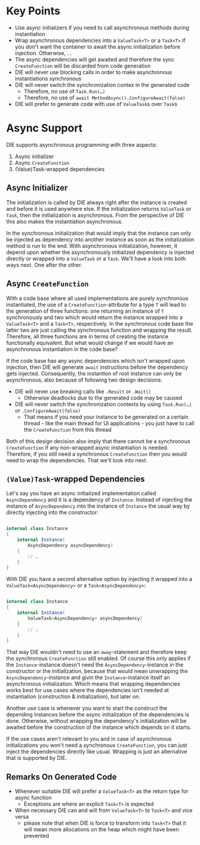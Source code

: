 # Key Points

- Use async initializers if you need to call asynchronous methods during instantiation
- Wrap asynchronous dependencies into a `ValueTask<T>` or a `Task<T>` if you don't want the container to await the async initialization before injection. Otherwise, …
- The async dependencies will get awaited and therefore the sync `CreateFunction` will be discarded from code generation
- DIE will never use blocking calls in order to make asynchronous instantiations synchronous
- DIE will never switch the synchronization contex in the generated code
  - Therefore, no use of `Task.Run(…)`
  - Therefore, no use of `await MethodAsync().ConfigureAwait(false)`
- DIE will prefer to generate code with use of `ValueTask`s over `Task`s

# Async Support

DIE supports asynchronous programming with three aspects:

1. Async initializer
1. Async `CreateFunction`
1. (Value)Task-wrapped dependencies

## Async Initializer

The initialization is called by DIE always right after the instance is created and before it is used anywhere else. If the initialization returns `ValueTask` or `Task`, then the initialization is asynchronous. From the perspective of DIE this also makes the instantiation asynchronous.

In the synchronous initialization that would imply that the instance can only be injected as dependency into another instance as soon as the initialization method is run to the end. With asynchronous initialization, however, it depend upon whether the asynchronously initialized dependency is injected directly or wrapped into a `ValueTask` or a `Task`. We'll have a look into both ways next. One after the other.

## Async `CreateFunction`

With a code base where all used implementations are purely synchronous instantiated, the use of a `CreateFunction`-attribute for a type `T` will lead to the generation of three functions: one returning an instance of `T` synchronously and two which would return the instance wrapped into a `ValueTask<T>` and a `Task<T>`, respectively. In the synchronous code base the latter two are just calling the synchronous function and wrapping the result. Therefore, all three functions are in terms of creating the instance functionally equivalent. But what would change if we would have an asynchronous instantiation in the code base?

If the code base has any async dependencies which isn't wrapped upon injection, then DIE will generate `await` instructions before the dependency gets injected. Consequently, the instantion of root instance can only be asynchronous, also because of following two design decisions:

- DIE will never use breaking calls like `.Result` or `.Wait()`
  - Otherwise deadlocks due to the generated code may be caused
- DIE will never switch the synchronization contexts by using `Task.Run(…)` or `.ConfigureAwait(false)`
  - That means if you need your instance to be generated on a certain thread - like the main thread for UI applications - you just have to call the `CreateFunction` from this thread

Both of this design decision also imply that there cannot be a synchronous `CreateFunction` if any non-wrapped async instantiation is needed. Therefore, if you still need a synchronous `CreateFunction` then you would need to wrap the dependencies. That we'll look into next.
 

## `(Value)Task`-wrapped Dependencies

Let's say you have an async initialized implementation called `AsyncDependency` and it is a dependency of `Instance`. Instead of injecting the instance of `AsyncDependency` into the instance of `Instance` the usual way by directly injecting into the constructor:

```csharp

internal class Instance
{
    internal Instance(
        AsyncDependency asyncDependency)
    {
        // …
    }
}

```

With DIE you have a second alternative option by injecting it wrapped into a `ValueTask<AsyncDependency>` or a `Task<AsyncDependency>`:

```csharp

internal class Instance
{
    internal Instance(
        ValueTask<AsyncDependency> asyncDependency)
    {
        // …
    }
}

```

That way DIE wouldn't need to use an `away`-statement and therefore keep the synchronous `CreateFunction` still enabled. Of course this only applies if the `Instance`-instance doesn't need the `AsyncDependency`-instance in the constructor or the initialization, because that would mean unwrapping the `AsyncDependency`-instance and givin the `Instance`-instance itself an asynchronous initialization. Which means that wrapping dependencies works best for use cases where the dependencies isn't needed at instantiation (construction & initialization), but later on.

Another use case is whenever you want to start the construct the depending instances before the async initialization of the dependencies is done. Otherwise, without wrapping the dependency's initialization will be awaited before the construction of the instance which depends on it starts.

If the use cases aren't relevant to you and in case of asynchronous initializations you won't need a synchronous `CreateFunction`, you can just inject the dependencies directly like usual. Wrapping is just an alternative that is supported by DIE.

## Remarks On Generated Code

- Whenever suitable DIE will prefer a `ValueTask<T>` as the return type for async function
  - Exceptions are where an explicit `Task<T>` is expected
- When necessary DIE can and will from `ValueTask<T>` to `Task<T>` and vice versa
  - please note that when DIE is force to transform into `Task<T>` that it will mean more allocations on the heap which might have been prevented